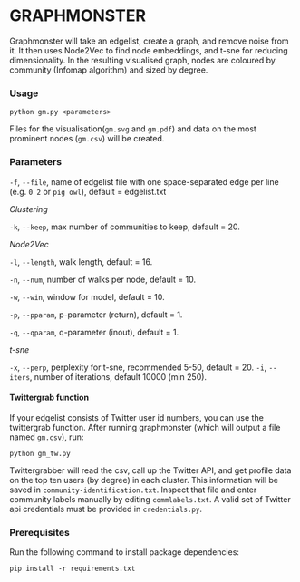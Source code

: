 # GRAPHMONSTER

Graphmonster will take an edgelist, create a graph, and remove noise from it. It then uses Node2Vec to find node embeddings, and t-sne for reducing dimensionality. In the resulting visualised graph, nodes are coloured by community (Infomap algorithm) and sized by degree.

### Usage

```
python gm.py <parameters>
```
Files for the visualisation(`gm.svg` and `gm.pdf`) and data on the most prominent nodes (`gm.csv`) will be created.

### Parameters

`-f`, `--file`, name of edgelist file with one space-separated edge per line (e.g. `0 2` or `pig owl`), default = edgelist.txt

_Clustering_

`-k`, `--keep`, max number of communities to keep, default = 20.

_Node2Vec_

`-l`, `--length`, walk length, default = 16. 

`-n`, `--num`, number of walks per node, default = 10.

`-w`, `--win`, window for model, default = 10.

`-p`, `--pparam`, p-parameter (return), default = 1.

`-q`, `--qparam`, q-parameter (inout), default = 1.

_t-sne_

`-x`, `--perp`, perplexity for t-sne, recommended 5-50, default = 20.
`-i`, `--iters`, number of iterations, default 10000 (min 250).


#### Twittergrab function
If your edgelist consists of Twitter user id numbers, you can use the twittergrab function. After running graphmonster (which will output a file named `gm.csv`), run:

```
python gm_tw.py
```

Twittergrabber will read the csv, call up the Twitter API, and get profile data on the top ten users (by degree) in each cluster. This information will be saved in `community-identification.txt`. Inspect that file and enter community labels manually by editing `commlabels.txt`. A valid set of Twitter api credentials must be provided in `credentials.py`.


### Prerequisites

Run the following command to install package dependencies:

```
pip install -r requirements.txt
```
